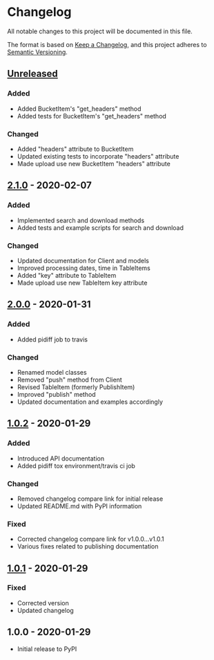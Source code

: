 # Changelog

All notable changes to this project will be documented in this file.

The format is based on [Keep a Changelog](https://keepachangelog.com/en/1.0.0/),
and this project adheres to [Semantic Versioning](https://semver.org/spec/v2.0.0.html).

## [Unreleased]

### Added
- Added BucketItem's "get_headers" method
- Added tests for BucketItem's "get_headers" method

### Changed
- Added "headers" attribute to BucketItem
- Updated existing tests to incorporate "headers" attribute
- Made upload use new BucketItem "headers" attribute

## [2.1.0] - 2020-02-07

### Added
- Implemented search and download methods
- Added tests and example scripts for search and download

### Changed
- Updated documentation for Client and models
- Improved processing dates, time in TableItems
- Added "key" attribute to TableItem
- Made upload use new TableItem key attribute

## [2.0.0] - 2020-01-31

### Added
- Added pidiff job to travis

### Changed
- Renamed model classes
- Removed "push" method from Client
- Revised TableItem (formerly PublishItem)
- Improved "publish" method
- Updated documentation and examples accordingly

## [1.0.2] - 2020-01-29

### Added
- Introduced API documentation
- Added pidiff tox environment/travis ci job

### Changed
- Removed changelog compare link for initial release
- Updated README.md with PyPI information

### Fixed
- Corrected changelog compare link for v1.0.0...v1.0.1
- Various fixes related to publishing documentation

## [1.0.1] - 2020-01-29

### Fixed
- Corrected version
- Updated changelog

## 1.0.0 - 2020-01-29

- Initial release to PyPI

[Unreleased]: https://github.com/nathanegillett/chexus/compare/v2.1.0...HEAD
[2.1.0]: https://github.com/nathanegillett/chexus/compare/v2.0.0...v2.1.0
[2.0.0]: https://github.com/nathanegillett/chexus/compare/v1.0.2...v2.0.0
[1.0.2]: https://github.com/nathanegillett/chexus/compare/v1.0.1...v1.0.2
[1.0.1]: https://github.com/nathanegillett/chexus/compare/v1.0.0...v1.0.1
